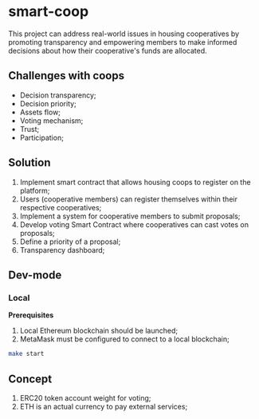 # smart-coop

This project can address real-world issues in housing cooperatives by promoting transparency and empowering members to make informed decisions about how their cooperative's funds are allocated.

## Challenges with coops

- Decision transparency;
- Decision priority;
- Assets flow;
- Voting mechanism;
- Trust;
- Participation;

## Solution

1. Implement smart contract that allows housing coops to register on the platform;
2. Users (cooperative members) can register themselves within their respective cooperatives;
3. Implement a system for cooperative members to submit proposals;
4. Develop voting Smart Contract where cooperatives can cast votes on proposals;
5. Define a priority of a proposal;
6. Transparency dashboard;

## Dev-mode

### Local

<b>Prerequisites</b>

1. Local Ethereum blockchain should be launched;
2. MetaMask must be configured to connect to a local blockchain;

```sh
make start
```

## Concept

1. ERC20 token account weight for voting;
2. ETH is an actual currency to pay external services;